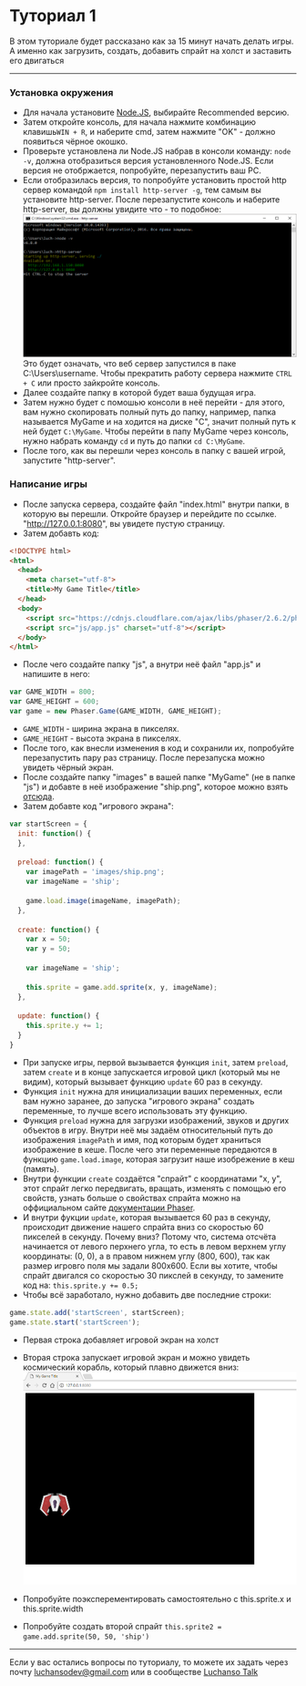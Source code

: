 # Туториал 1

В этом туториале будет рассказано как за 15 минут начать делать игры. А именно как загрузить, создать, добавить спрайт на холст и заставить его двигаться

-----

### Установка окружения
* Для начала установите [Node.JS](https://nodejs.org/), выбирайте Recommended версию.
* Затем откройте консоль, для начала нажмите комбинацию клавишь`WIN + R`, и наберите cmd, затем нажмите "OK" - должно появиться чёрное окошко.
* Проверьте установлена ли Node.JS набрав в консоли команду: `node -v`, должна отобразиться версия установленного Node.JS. Если версия не отобржается, попробуйте, перезапустить ваш PC.
* Если отобразилась версия, то попробуйте установить простой http сервер командой `npm install http-server -g`, тем самым вы установите http-server. После перезапустите консоль и наберите http-server,
вы должны увидите что - то подобное:
![screen](screenshoots/screen1.png)
Это будет означать, что веб сервер запустился в паке C:\Users\username. Чтобы прекратить работу сервера нажмите `CTRL + С` или просто зайкройте консоль.
* Далее создайте папку в которой будет ваша будущая игра.
* Затем нужно будет с помошью консоли в неё перейти - для этого, вам нужно скопировать полный путь до папку, например, папка называется MyGame и на ходится на диске "C", значит полный путь к ней будет `C:\MyGame`. Чтобы перейти в папу MyGame через консоль, нужно набрать команду `cd` и путь до папки `cd C:\MyGame`.
* После того, как вы перешли через консоль в папку с вашей игрой, запустите "http-server".
### Написание игры
* После запуска сервера, создайте файл "index.html" внутри папки, в которую вы перешли. Откройте браузер и перейдите по ссылке. "http://127.0.0.1:8080", вы увидете пустую страницу.
* Затем добавть код:
```html
<!DOCTYPE html>
<html>
  <head>
    <meta charset="utf-8">
    <title>My Game Title</title>
  </head>
  <body>
    <script src="https://cdnjs.cloudflare.com/ajax/libs/phaser/2.6.2/phaser.min.js" charset="utf-8"></script>
    <script src="js/app.js" charset="utf-8"></script>
  </body>
</html>
```
* После чего создайте папку "js", а внутри неё файл "app.js" и напишите в него:
```js
var GAME_WIDTH = 800;
var GAME_HEIGHT = 600;
var game = new Phaser.Game(GAME_WIDTH, GAME_HEIGHT);
```
* `GAME_WIDTH` - ширина экрана в пикселях.
* `GAME_HEIGHT` - высота экрана в пикселях.
* После того, как внесли изменения в код и сохранили их, попробуйте перезапустить пару раз страницу. После перезапуска можно увидеть чёрный экран.
* После создайте папку "images" в вашей папке "MyGame" (не в папке "js") и добавте в неё изображение "ship.png", которое можно взять [отсюда](images/ship.png).
* Затем добавте код "игрового экрана":
```js
var startScreen = {
  init: function() {
  },

  preload: function() {
    var imagePath = 'images/ship.png';
    var imageName = 'ship';

    game.load.image(imageName, imagePath);
  },

  create: function() {
    var x = 50;
    var y = 50;

    var imageName = 'ship';

    this.sprite = game.add.sprite(x, y, imageName);
  },

  update: function() {
    this.sprite.y += 1;
  }
}
```
* При запуске игры, первой вызывается функция `init`, затем `preload`, затем `create` и в конце запускается игровой цикл (который мы не видим), который вызывает функцию `update` 60 раз в секунду.
* Функция `init` нужна для инициализации ваших переменных, если вам нужно заранее, до запуска "игрового экрана" создать переменные, то лучше всего использовать эту функцию.
* Функция `preload` нужна для загрузки изображений, звуков и других объектов в игру. Внутри неё мы задаём относительный путь до изображения `imagePath` и имя, под которым будет храниться изображение в кеше. После чего эти переменные передаются в функцию `game.load.image`, которая загрузит наше изобрежение в кеш (память).
* Внутри функции `create` создаётся "спрайт" с координатами "x, y", этот спрайт легко передвигать, вращать, изменять с помощью его свойств, узнать больше о свойствах спрайта можно на оффициальном сайте [документации Phaser](http://phaser.io/docs/2.6.2/Phaser.Sprite.html).
* И внутри фукции `update`, которая вызывается 60 раз в секунду, происходит движение нашего спрайта вниз со скоростью 60 пикселей в секунду. Почему вниз? Потому что, система отсчёта начинается от левого перхнего угла, то есть в левом верхнем углу координаты: (0, 0), а в правом нижнем углу (800, 600), так как размер игровго поля мы задали 800x600. Если вы хотите, чтобы спрайт двигался со скоростью 30 пикслей в секунду, то замените код на: `this.sprite.y += 0.5;`
* Чтобы всё заработало, нужно добавить две последние строки:
```js
game.state.add('startScreen', startScreen);
game.state.start('startScreen');
```
* Первая строка добавляет игровой экран на холст
* Вторая строка запускает игровой экран и можно увидеть космический корабль, который плавно движется вниз:
![screen2](screenshoots/screen2.png)

* Попробуйте поэксперементировать самостоятельно с this.sprite.x и this.sprite.width
* Попробуйте создать второй спрайт `this.sprite2 = game.add.sprite(50, 50, 'ship')`
-----

Если у вас остались вопросы по туториалу, то можете их задать через почту luchansodev@gmail.com или в сообществе [Luchanso Talk](https://discord.gg/Cb4EEEn)
